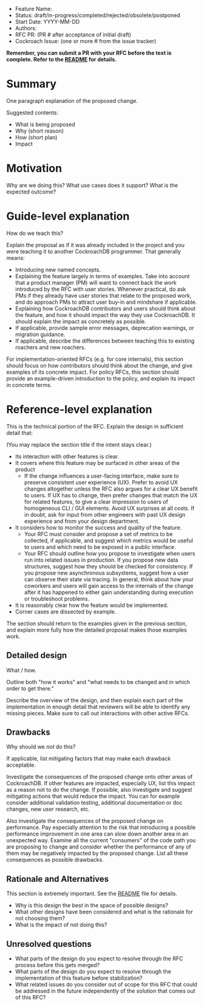 - Feature Name:
- Status: draft/in-progress/completed/rejected/obsolete/postponed
- Start Date: YYYY-MM-DD
- Authors:
- RFC PR: (PR # after acceptance of initial draft)
- Cockroach Issue: (one or more # from the issue tracker)

**Remember, you can submit a PR with your RFC before the text is
complete. Refer to the [README](README.md#rfc-process) for details.**

# Summary

One paragraph explanation of the proposed change.

Suggested contents:
- What is being proposed
- Why (short reason)
- How (short plan)
- Impact

# Motivation

Why are we doing this? What use cases does it support? What is the expected outcome?

# Guide-level explanation

How do we teach this?

Explain the proposal as if it was already included in the project and
you were teaching it to another CockroachDB programmer. That generally means:

- Introducing new named concepts.
- Explaining the feature largely in terms of examples. Take into account that a product manager (PM) will want to connect back the work introduced by the RFC with user stories. Whenever practical, do ask PMs if they already have user stories that relate to the proposed work, and do approach PMs to attract user buy-in and mindshare if applicable.
- Explaining how CockroachDB contributors and users should think about
  the feature, and how it should impact the way they use
  CockroachDB. It should explain the impact as concretely as possible.
- If applicable, provide sample error messages, deprecation warnings, or migration guidance.
- If applicable, describe the differences between teaching this to
  existing roachers and new roachers.

For implementation-oriented RFCs (e.g. for core internals), this
section should focus on how contributors should think about
the change, and give examples of its concrete impact. For policy RFCs,
this section should provide an example-driven introduction to the
policy, and explain its impact in concrete terms.

# Reference-level explanation

This is the technical portion of the RFC. Explain the design in sufficient detail that:

(You may replace the section title if the intent stays clear.)

- Its interaction with other features is clear.
- It covers where this feature may be surfaced in other areas of the product
   - If the change influences a user-facing interface, make sure to preserve consistent user experience (UX). Prefer to avoid UX changes altogether unless the RFC also argues for a clear UX benefit to users. If UX has to change, then prefer changes that match the UX for related features, to give a clear impression to users of homogeneous CLI / GUI elements. Avoid UX surprises at all costs. If in doubt, ask for input from other engineers with past UX design experience and from your design department.
- It considers how to monitor the success and quality of the feature.
   - Your RFC must consider and propose a set of metrics to be collected, if applicable, and suggest which metrics would be useful to users and which need to be exposed in a public interface.
   - Your RFC should outline how you propose to investigate when users run into related issues in production. If you propose new data structures, suggest how they should be checked for consistency. If you propose new asynchronous subsystems, suggest how a user can observe their state via tracing. In general, think about how your coworkers and users will gain access to the internals of the change after it has happened to either gain understanding during execution or troubleshoot problems.
- It is reasonably clear how the feature would be implemented.
- Corner cases are dissected by example.

The section should return to the examples given in the previous
section, and explain more fully how the detailed proposal makes those
examples work.

## Detailed design

What / how.

Outline both "how it works" and "what needs to be changed and in which order to get there."

Describe the overview of the design, and then explain each part of the
implementation in enough detail that reviewers will be able to
identify any missing pieces. Make sure to call out interactions with
other active RFCs.

## Drawbacks

Why should we *not* do this?

If applicable, list mitigating factors that may make each drawback acceptable.

Investigate the consequences of the proposed change onto other areas of CockroachDB. If other features are impacted, especially UX, list this impact as a reason not to do the change. If possible, also investigate and suggest mitigating actions that would reduce the impact. You can for example consider additional validation testing, additional documentation or doc changes, new user research, etc.

Also investigate the consequences of the proposed change on performance. Pay especially attention to the risk that introducing a possible performance improvement in one area can slow down another area in an unexpected way. Examine all the current "consumers" of the code path you are proposing to change and consider whether the performance of any of them may be negatively impacted by the proposed change. List all these consequences as possible drawbacks.

## Rationale and Alternatives

This section is extremely important. See the
[README](README.md#rfc-process) file for details.

- Why is this design the best in the space of possible designs?
- What other designs have been considered and what is the rationale for not choosing them?
- What is the impact of not doing this?

## Unresolved questions

- What parts of the design do you expect to resolve through the RFC
  process before this gets merged?
- What parts of the design do you expect to resolve through the
  implementation of this feature before stabilization?
- What related issues do you consider out of scope for this RFC that
  could be addressed in the future independently of the solution that
  comes out of this RFC?
